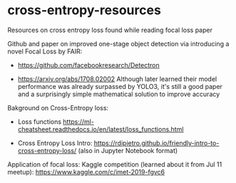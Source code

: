 # cross-entropy-resources
Resources on cross entropy loss found while reading focal loss paper

Github and paper on improved one-stage object detection via introducing a novel Focal Loss by FAIR:

* https://github.com/facebookresearch/Detectron

* https://arxiv.org/abs/1708.02002
Although later learned their model performance was already surpassed by YOLO3, it's still a good paper and a surprisingly simple mathematical solution to improve accuracy

Bakground on Cross-Entropy loss:
* Loss functions https://ml-cheatsheet.readthedocs.io/en/latest/loss_functions.html

* Cross Entropy Loss Intro: https://rdipietro.github.io/friendly-intro-to-cross-entropy-loss/ (also in Jupyter Notebook format)


Application of focal loss:
Kaggle competition (learned about it from Jul 11 meetup):
https://www.kaggle.com/c/imet-2019-fgvc6
